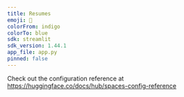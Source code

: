 ```yaml
---
title: Resumes
emoji: 🚀
colorFrom: indigo
colorTo: blue
sdk: streamlit
sdk_version: 1.44.1
app_file: app.py
pinned: false
---
```


Check out the configuration reference at https://huggingface.co/docs/hub/spaces-config-reference
